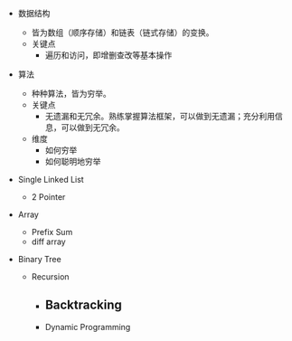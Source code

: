 
- 数据结构
    - 皆为数组（顺序存储）和链表（链式存储）的变换。
    - 关键点
        - 遍历和访问，即增删查改等基本操作
- 算法
    - 种种算法，皆为穷举。
    - 关键点
        - 无遗漏和无冗余。熟练掌握算法框架，可以做到无遗漏；充分利用信息，可以做到无冗余。
    - 维度
        - 如何穷举
        - 如何聪明地穷举
- Single Linked List
    - 2 Pointer
- Array

    - Prefix Sum
    - diff array
- Binary Tree
    - Recursion
        - Backtracking
            - 
        - Dynamic Programming
